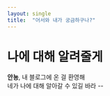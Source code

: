 ```yaml
---
layout: single
title:  "어서와 내가 궁금하구나?"
---
```


# 나에 대해 알려줄게

**안뇽**, 내 블로그에 온 걸 환영해  
네가 나에 대해 알아갈 수 있길 바라 *--*
